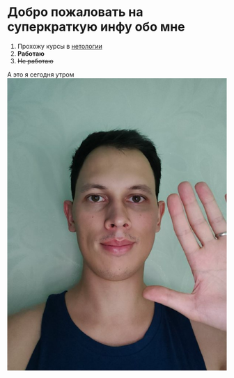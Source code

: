 # Добро пожаловать на суперкраткую инфу обо мне

1. Прохожу курсы в [нетологии](https://netology.ru/)   
2. **Работаю**
3. ~~Не работаю~~


А это я сегодня утром
![](image.png)